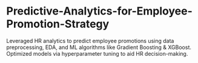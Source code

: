 # Predictive-Analytics-for-Employee-Promotion-Strategy
Leveraged HR analytics to predict employee promotions using data preprocessing, EDA, and ML algorithms like Gradient Boosting &amp; XGBoost. Optimized models via hyperparameter tuning to aid HR decision-making.
